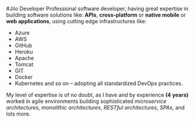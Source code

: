 #Jilo Developer
Professional software developer, having great expertise in building software solutions like: **APIs**, **cross-platform** or **native mobile** or **web applications**, using cutting edge infrastructures like: 
- Azure 
- AWS
- GitHub
- Heroku 
- Apache
- Tomcat
- GIT
- Docker
- Kubernetes and so on – adopting all standardized DevOps practices. 

My level of expertise is of no doubt, as I have and by experience **(4 years)** worked in agile environments building sophisticated _microservice architectures_, _monolithic architectures_, _RESTful architectures_, _SPAs_, and lots more.
